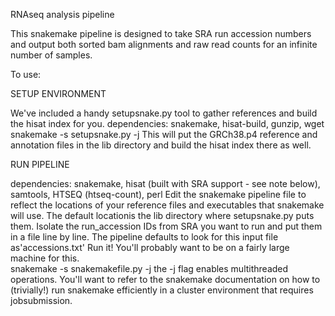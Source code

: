 

RNAseq analysis pipeline


This snakemake pipeline is designed to take SRA run accession numbers and output both sorted bam alignments and raw read counts for an infinite number of samples. 

To use: 

SETUP ENVIRONMENT

We've included a handy setupsnake.py tool to gather references and build the hisat index for you. 
dependencies: snakemake, hisat-build, gunzip, wget 
	snakemake -s setupsnake.py -j 
This will put the GRCh38.p4 reference and annotation files in the lib directory and build the hisat index there as well. 

RUN PIPELINE

dependencies: snakemake, hisat (built with SRA support - see note below), samtools, HTSEQ (htseq-count), perl 
Edit the snakemake pipeline file to reflect the locations of your reference files and executables that snakemake will use. The default locationis the lib directory where setupsnake.py puts them. 
Isolate the run_accession IDs from SRA you want to run and put them in a file line by line. The pipeline defaults to look for this input file as'accessions.txt' 
Run it! You'll probably want to be on a fairly large machine for this.  
	snakemake -s snakemakefile.py -j 
the -j flag enables multithreaded operations. 
You'll want to refer to the snakemake documentation on how to (trivially!) run snakemake efficiently in a cluster environment that requires jobsubmission. 

<note on building HISAT with SRA support> 



